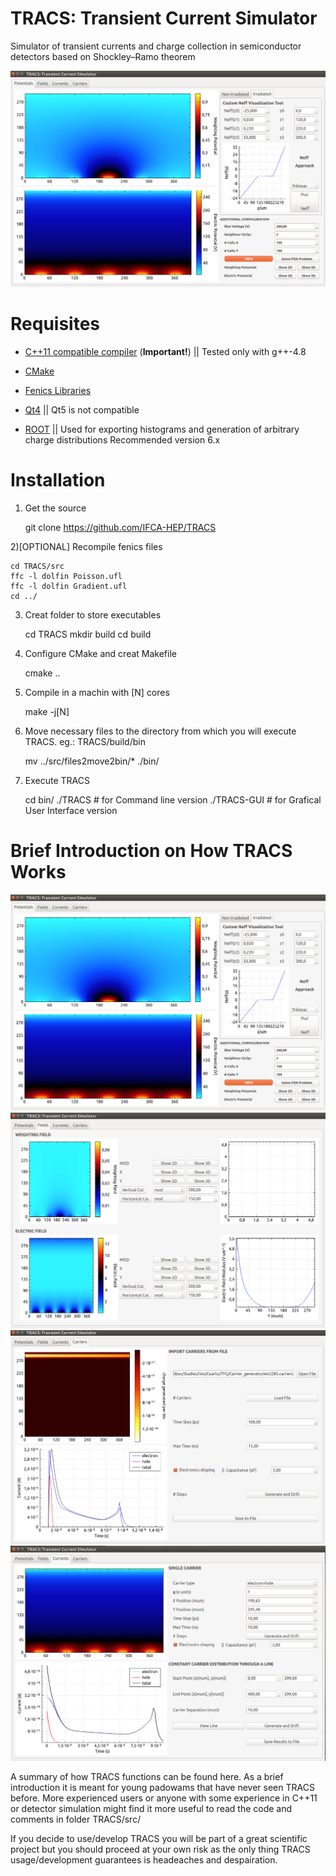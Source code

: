 TRACS: Transient Current Simulator
===================================

Simulator of transient currents and charge collection in semiconductor detectors based on Shockley–Ramo theorem

![Screenshot of ](/docs/images/TRACS_CNVT.png?raw=true)

# Requisites

  - [C++11 compatible compiler](http://en.cppreference.com/w/cpp/compiler_support) (**Important!**) ||
    Tested only with g++-4.8

  - [CMake](http://www.cmake.org/download/)
  
  - [Fenics Libraries](http://fenicsproject.org/download/)
  
  - [Qt4](http://download.qt.io/archive/qt/) ||
    Qt5 is not compatible 

  - [ROOT](https://root.cern.ch/downloading-root) ||
    Used for exporting histograms and generation of arbitrary charge distributions
    Recommended version 6.x

# Installation

1) Get the source

    git clone https://github.com/IFCA-HEP/TRACS
    
2)[OPTIONAL] Recompile fenics files

    cd TRACS/src
    ffc -l dolfin Poisson.ufl
    ffc -l dolfin Gradient.ufl
    cd ../
    
3) Creat folder to store executables

    cd TRACS
    mkdir build
    cd build
    
4) Configure CMake and creat Makefile

    cmake ..
    
5) Compile in a machin with [N] cores

    make -j[N]
    
6) Move necessary files to the directory from which you will execute TRACS. eg.: TRACS/build/bin

    mv ../src/files2move2bin/* ./bin/
   
7) Execute TRACS

    cd bin/
    ./TRACS # for Command line version
    ./TRACS-GUI # for Grafical User Interface version

# Brief Introduction on How TRACS Works

![Screenshot of ](/docs/images/TRACS_CNVT.png?raw=true)
![Screenshot of ](/docs/images/TRACS_Fields_DJ.png?raw=true)
![Screenshot of ](/docs/images/TRACS_Carr_DP.png?raw=true)
![Screenshot of ](/docs/images/TRACS_Curr_DP.png?raw=true)


  A summary of how TRACS functions can be found here. As a brief introduction it is meant for young padowams that have never seen TRACS before. More experienced users or anyone with some experience in C++11 or detector simulation might find it more useful to read the code and comments in folder TRACS/src/                                
                                                                       
  If you decide to use/develop TRACS you will be part of a great scientific project but you should proceed at your own risk as the only thing TRACS usage/development guarantees is headeaches and despairation.                                                         
